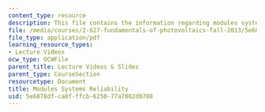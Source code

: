```yaml
---
content_type: resource
description: This file contains the information regarding modules systems reliability.
file: /media/courses/2-627-fundamentals-of-photovoltaics-fall-2013/5e6078dfca8fffcb625077a7082d0708_MIT2_627F13_lec17.pdf
file_type: application/pdf
learning_resource_types:
- Lecture Videos
ocw_type: OCWFile
parent_title: Lecture Videos & Slides
parent_type: CourseSection
resourcetype: Document
title: Modules Systems Reliability
uid: 5e6078df-ca8f-ffcb-6250-77a7082d0708
---
```

